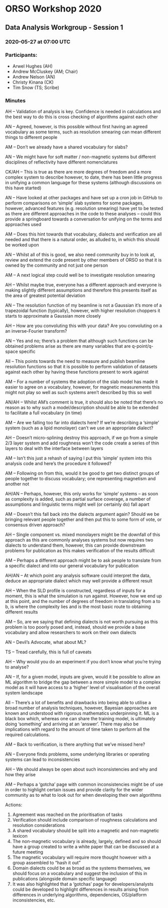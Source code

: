 # ORSO Workshop 2020
## Data Analysis Workgroup - Session 1

### 2020-05-27 at 07:00 UTC

### Participants:

- Arwel Hughes (AH)
- Andrew McCluskey (AM; Chair)
- Andrew Nelson (AN)
- Christy Kinana (CK)
- Tim Snow (TS; Scribe) 

### Minutes

AH – Validation of analysis is key. Confidence is needed in calculations and the best way to do this is cross checking of algorithms against each other

AN – Agreed, however, is this possible without first having an agreed vocabulary as some terms, such as resolution smearing can mean different things to different people

AM – Don’t we already have a shared vocabulary for slabs?

AN – We might have for soft matter / non-magnetic systems but different disciplines of reflectivity have different nomenclatures

CK/AH – This is true as there are more degrees of freedom and a more complex system to describe however, to date, there has been little progress in unifying a common language for these systems (although discussions on this have started)

AN – Have looked at other packages and have set up a cron job in GitHub to perform comparisons on ‘simple’ slab systems for some packages, however, advanced features (e.g. resolution smearing) have yet to be tested as there are different approaches in the code to these analyses – could this provide a springboard towards a conversation for unifying on the terms and approaches used

AM – Does this hint towards that vocabulary, dialects and verification are all needed and that there is a natural order, as alluded to, in which this should be worked upon

AN – Whilst all of this is good, we also need community buy in to look at, review and extend the code present by other members of ORSO so that it is owned by the community and not just one person

AM – A next logical step could well be to investigate resolution smearing

AH – Whilst maybe true, everyone has a different approach and everyone is making slightly different assumptions and therefore this presents itself as the area of greatest potential deviation

AN – The resolution function of my beamline is not a Gaussian it’s more of a trapezoidal function (typically), however, with higher resolution choppers it starts to approximate a Gaussian more closely

AH – How are you convoluting this with your data? Are you convoluting on a an inverse-Fourier transform?

AN – Yes and no; there’s a problem that although such functions can be obtained problems arise as there are many variables that are q-point/q-space specific

All – This points towards the need to measure and publish beamline resolution functions so that it is possible to perform validation of datasets against each other by having these functions present to work against

AM – For a number of systems the adoption of the slab model has made it easier to agree on a vocabulary, however, for magnetic measurements this might not play so well as such systems aren’t described by this so well

AN/AH – Whilst AM’s comment is true, it should also be noted that there’s no reason as to why such a model/description should be able to be extended to facilitate a full vocabulary (in time)

AM – Are we falling too far into dialects here? If we’re describing a ‘simple’ system (such as a lipid monolayer) can’t we use an appropriate dialect?

AH – Doesn’t micro-splining destroy this approach, if we go from a simple 2/3 layer system and add roughness won’t the code create a series of thin layers to deal with the interface between layers

AM – Isn’t this just a rehash of saying I put this ‘simple’ system into this analysis code and here’s the procedure it followed?

AM – Following on from this, would it be good to get two distinct groups of people together to discuss vocabulary; one representing magnetism and another not

AH/AN – Perhaps, however, this only works for ‘simple’ systems – as soon as complexity is added, such as partial surface coverage, a number of assumptions and linguistic terms might well (or certainly do) fall apart

AM – Doesn’t this fall back into the dialects argument again? Should we be bringing relevant people together and then put this to some form of vote, or consensus driven approach?

AH – Single component vs. mixed monolayers might be the downfall of this approach as this are commonly analyses systems but now requires two dialects to understand them, however, this can provide downstream problems for publication as this makes verification of the results difficult

AM – Perhaps a different approach might be to ask people to translate from a specific dialect and into our general vocabulary for publication

AH/AN – At which point any analysis software could interpret the data, deduce an appropriate dialect which may well provide a different result

AH – When the SLD profile is constructed, regardless of inputs for a moment, this is what the simulation is run against. However, how we end up at this point, and the number of degrees of freedom in translating from a to b, is where the complexity lies and is the most basic route to obtaining different results

AM – So, are we saying that defining dialects is not worth pursuing as this problem is too poorly posed and, instead, should we provide a base vocabulary and allow researchers to work on their own dialects

AN – Devil’s Advocate, what about ML?

TS – Tread carefully, this is full of caveats

AH – Why would you do an experiment if you don’t know what you’re trying to analyse?

AN – If, for a given model, inputs are given, would it be possible to allow an ML algorithm to bridge the gap between a more simple model to a complex model as it will have access to a ‘higher’ level of visualisation of the overall system landscape

All – There’s a lot of benefits and drawbacks into being able to utilise a broad number of analysis techniques, however, Bayesian approaches are known and understood with rigorous mathematics underpinning it. ML is a black box which, whereas one can share the training model, is ultimately doing ‘something’ and arriving at an ‘answer’. There may also be implications with regard to the amount of time taken to perform all the required calculations.

AM – Back to verification, is there anything that we’ve missed here?

AN – Everyone finds problems, some underlying libraries or operating systems can lead to inconsistencies 

AH – We should always be open about such inconsistencies and why and how they arise

AM – Perhaps a ‘gotcha’ page with common inconsistencies might be of use in order to highlight certain issues and provide clarity for the wider community as to what to look out for when developing their own algorithms

Actions:

1)	Agreement was reached on the prioritisation of tasks
2)	Verification should include comparison of roughness calculations and resolution considerations
3)	A shared vocabulary should be split into a magnetic and non-magnetic lexicon
4)	The non-magnetic vocabulary is already, largely, defined and so should have a group created to write a white paper that can be discussed at a future meeting
5)	The magnetic vocabulary will require more thought however with a group assembled to “hash it out” 
6)	Domain dialects could be as broad as the systems themselves, we should focus on a vocabulary and suggest the inclusion of this in publications (alongside domain specific language) 
7)	It was also highlighted that a ‘gotchas’ page for developers/analysts could be developed to highlight differences in results arising from differences in underlying algorithms, dependencies, OS/platform inconsistencies, etc.
